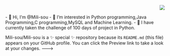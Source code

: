 <p align="right"><img src="https://encrypted-tbn0.gstatic.com/images?q=tbn:ANd9GcTlaOmOh3nL5IGuybgb3LOU2d217EEnPfzRRGZA6oK8YJh0Cvk1rLICqOKBjQq-jMqHmXE&usqp=CAU"</p>
<p align ="left">
  - 👋 Hi, I’m @Mili-sou
- 👀 I’m interested in Python programming,Java Programming,C programming,MySQL and Machine Learning.
- 🌱 I have currently taken the challenge of 100 days of project in Python.
</p>


Mili-sou/Mili-sou is a ✨ special ✨ repository because its `README.md` (this file) appears on your GitHub profile.
You can click the Preview link to take a look at your changes.
--->
